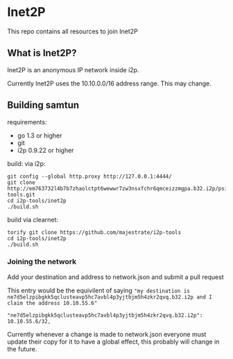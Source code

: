 # Inet2P

This repo contains all resources to join Inet2P

## What is Inet2P?

Inet2P is an anonymous IP network inside i2p.

Currently Inet2P uses the 10.10.0.0/16 address range. This may change.

## Building samtun

requirements:

* go 1.3 or higher
* git
* i2p 0.9.22 or higher

build: via i2p:

    git config --global http.proxy http://127.0.0.1:4444/
    git clone http://em763732l4b7b7zhaolctpt6wewwr7zw3nsxfchr6qmceizzmgpa.b32.i2p/psi/i2p-tools.git
    cd i2p-tools/inet2p
	./build.sh

build via clearnet:

    torify git clone https://github.com/majestrate/i2p-tools
    cd i2p-tools/inet2p
	./build.sh


### Joining the network

Add your destination and address to network.json and submit a pull request

This entry would be the equivilent of saying ``"my destination is ne7d5elzpibgkk5qclusteavp5hc7avbl4p3yjtbjm5h4zkr2qvq.b32.i2p and I claim the address 10.10.55.6"``


    "ne7d5elzpibgkk5qclusteavp5hc7avbl4p3yjtbjm5h4zkr2qvq.b32.i2p": 10.10.55.6/32,


Currently whenever a change is made to network.json everyone must update their copy for it to have a global effect, this probably will change in the future.
